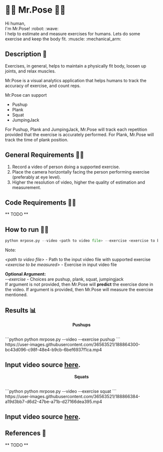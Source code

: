 # :weight_lifting_man: Mr.Pose :weight_lifting_woman:

<p>
Hi human, <br />
I'm Mr.Pose! :robot: :wave: <br />
I help to estimate and measure exercises for humans. Lets do some exercise and keep the body fit. :muscle: :mechanical_arm:
</p>

## Description :scroll:

Exercises, in general, helps to maintain a physically fit body, loosen up joints, and relax muscles.

Mr.Pose is a visual analytics application that helps humans to track the accuracy of exercise, and count reps. <br />

Mr.Pose can support <br />
* Pushup
* Plank
* Squat
* JumpingJack

For Pushup, Plank and JumpingJack, Mr.Pose will track each repetition provided that the exercise is accurately performed.
For Plank, Mr.Pose will track the time of plank position.

## General Requirements :mage_man:
1. Record a video of person doing a supported exercise.
2. Place the camera horizontally facing the person performing exercise (preferably at eye level).
3. Higher the resolution of video, higher the quality of estimation and measurement.

## Code Requirements :mage_woman:
** TODO **

## How to run :running_man:
```python
python mrpose.py --video <path to video file> --exercise <exercise to be measured>
```
Note:<br />

*<path to video file\>* - Path to the input video file with supported exercise<br />
*<exercise to be measured\>* - Exercise in input video file<br />

**Optional Argument:**<br />
*--exercise* - Choices are pushup, plank, squat, jumpingjack <br />
If argument is not provided, then Mr.Pose will **predict** the exercise done in the video. If argument is provided, then Mr.Pose will measure the exercise mentioned.

## Results :bar_chart:

<p align="center"><b> Pushups </b></p>
<br />
```python
python mrpose.py --video <path to video file> --exercise pushup
```
<br />
https://user-images.githubusercontent.com/36563521/188864300-bc43d096-c98f-48e4-b9cb-6bef6937f1ca.mp4

Input video source [here](https://www.pexels.com/video/woman-doing-push-ups-8472764/).
---

<p align="center"><b> Squats </b></p>
<br />
```python
python mrpose.py --video <path to video file> --exercise squat
```
<br />
https://user-images.githubusercontent.com/36563521/188866384-a19d3bb7-d6d2-47be-a71b-d27166dea395.mp4

Input video source [here](https://www.pexels.com/video/woman-exercising-while-wearing-a-face-mask-4265287/).
---

## References :page_facing_up:
** TODO **
